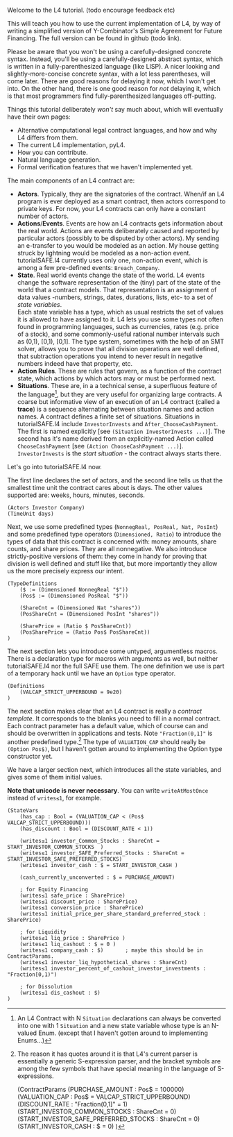 Welcome to the L4 tutorial. (todo encourage feedback etc)

This will teach you how to use the current implementation of L4, by way of writing a simplified version of Y-Combinator's Simple Agreement for Future Financing. The full version can be found in github (todo link).

Please be aware that you won't be using a carefully-designed concrete syntax. Instead, you'll be using a carefully-designed abstract syntax, which is written in a fully-parenthesized language (like LISP). A nicer looking and slightly-more-concise concrete syntax, with a lot less parentheses, will come later. There are good reasons for delaying it now, which I won't get into. On the other hand, there is one good reason for *not* delaying it, which is that most programmers find fully-parenthesized languages off-putting.

Things this tutorial deliberately *won't* say much about, which will eventually have their own pages:

- Alternative computational legal contract languages, and how and why L4 differs from them.
- The current L4 implementation, pyL4.
- How you can contribute.
- Natural language generation.
- Formal verification features that we haven't implemented yet.

The main components of an L4 contract are:

- **Actors**. Typically, they are the signatories of the contract. When/if an L4 program is ever deployed as a smart contract, then actors correspond to private keys. For now, your L4 contracts can only have a constant number of actors. 
- **Actions**/**Events**. Events are how an L4 contracts gets information about the real world. Actions are events deliberately caused and reported by particular actors (possibly to be disputed by other actors). My sending an e-transfer to you would be modeled as an action. My house getting struck by lightning would be modeled as a non-action event. tutorialSAFE.l4 currently uses only one, non-action event, which is among a few pre-defined events: `Breach_Company`.
- **State**. Real world events change the state of the world. L4 events change the software representation of the (tiny) part of the state of the world that a contract models. That representation is an assignment of data values -numbers, strings, dates, durations, lists, etc- to a set of *state variables*.  
Each state variable has a type, which as usual restricts the set of values it is allowed to have assigned to it. L4 lets you use some types not often found in programming languages, such as currencies, rates (e.g. price of a stock), and some commonly-useful rational number intervals such as (0,1), [0,1), [0,1]. The type system, sometimes with the help of an SMT solver, allows you to prove that all division operations are well defined, that subtraction operations you intend to never result in negative numbers indeed have that property, etc.
- **Action Rules**. These are rules that govern, as a function of the contract state, which actions by which actors may or must be performed next.
- **Situations**. These are, in a a technical sense, a superfluous feature of the language[^sitsuperfluous], but they are very useful for organizing large contracts. A coarse but informative view of an execution of an L4 contract (called a **trace**) is a sequence alternating between situation names and action names. A contract defines a finite set of situations. Situations in tutorialSAFE.l4 include `InvestorInvests` and `After_ChooseCashPayment`. The first is named explicitly [see `(Situation InvestorInvests ...)`]. The second has it's name derived from an explicitly-named Action called `ChooseCashPayment` [see `(Action ChooseCashPayment ...)`]. `InvestorInvests` is the *start situation* - the contract always starts there.  


[^sitsuperfluous]: An L4 Contract with N `Situation` declarations can always be converted into one with 1 `Situation` and a new state variable whose type is an N-valued Enum. (except that I haven't gotten around to implementing Enums...)

Let's go into tutorialSAFE.l4 now.

The first line declares the set of actors, and the second line tells us that the smallest time unit the contract cares about is days. The other values supported are: weeks, hours, minutes, seconds.  

	(Actors Investor Company)
	(TimeUnit days)

Next, we use some predefined types (`NonnegReal, PosReal, Nat, PosInt`) and some predefined type operators (`Dimensioned, Ratio`) to introduce the types of data that this contract is concerned with: money amounts, share counts, and share prices. They are all nonnegative. We also introduce strictly-positive versions of them: they come in handy for proving that division is well defined and stuff like that, but more importantly they allow us the more precisely express our intent.

	(TypeDefinitions
		($ := (Dimensioned NonnegReal "$"))
		(Pos$ := (Dimensioned PosReal "$"))
	
		(ShareCnt = (Dimensioned Nat "shares"))
		(PosShareCnt = (Dimensioned PosInt "shares"))
	
		(SharePrice = (Ratio $ PosShareCnt))
		(PosSharePrice = (Ratio Pos$ PosShareCnt))
	)

The next section lets you introduce some untyped, argumentless macros. There is a declaration type for macros with arguments as well, but neither tutorialSAFE.l4 nor the full SAFE use them. The one definition we use is part of a temporary hack until we have an `Option` type operator.

	(Definitions
		(VALCAP_STRICT_UPPERBOUND = 9e20)
	)

The next section makes clear that an L4 contract is really a *contract template*. It corresponds to the blanks you need to fill in a normal contract. Each contract parameter has a default value, which of course can and should be overwritten in applications and tests. Note `"Fraction(0,1]"` is another predefined type.[^quotes] The type of `VALUATION_CAP` should really be `(Option Pos$)`, but I haven't gotten around to implementing the Option type constructor yet.

[^quotes]: The reason it has quotes around it is that L4's current parser is essentially a generic S-expression parser, and the bracket symbols are among the few symbols that have special meaning in the language of S-expressions.

	(ContractParams
		(PURCHASE_AMOUNT : Pos$ = 100000)
		(VALUATION_CAP : Pos$ = VALCAP_STRICT_UPPERBOUND)
		(DISCOUNT_RATE : "Fraction(0,1]" = 1)
		(START_INVESTOR_COMMON_STOCKS : ShareCnt = 0)
		(START_INVESTOR_SAFE_PREFERRED_STOCKS : ShareCnt = 0)
		(START_INVESTOR_CASH : $ = 0)
	)  

We have a larger section next, which introduces all the state variables, and gives some of them initial values. 

**Note that unicode is never necessary**. You can write `writeAtMostOnce` instead of `writes≤1`, for example.

	(StateVars
		(has_cap : Bool = (VALUATION_CAP < (Pos$ VALCAP_STRICT_UPPERBOUND)))
		(has_discount : Bool = (DISCOUNT_RATE < 1))
	
		(writes≤1 investor_Common_Stocks : ShareCnt = START_INVESTOR_COMMON_STOCKS  )
		(writes≤1 investor_SAFE_Preferred_Stocks : ShareCnt = START_INVESTOR_SAFE_PREFERRED_STOCKS)
		(writes≤1 investor_cash : $ = START_INVESTOR_CASH )
	
		(cash_currently_unconverted : $ = PURCHASE_AMOUNT)
	
		; for Equity Financing
		(writes≤1 safe_price : SharePrice)
		(writes≤1 discount_price : SharePrice)
		(writes≤1 conversion_price : SharePrice)
		(writes≤1 initial_price_per_share_standard_preferred_stock : SharePrice)
	
		; for Liquidity
		(writes≤1 liq_price : SharePrice )
		(writes≤1 liq_cashout : $ = 0 )
		(writes≤1 company_cash : $)       ; maybe this should be in ContractParams.
		(writes≤1 investor_liq_hypothetical_shares : ShareCnt)
		(writes≤1 investor_percent_of_cashout_investor_investments : "Fraction[0,1)")
	
		; for Dissolution
		(writes≤1 dis_cashout : $)
	)














